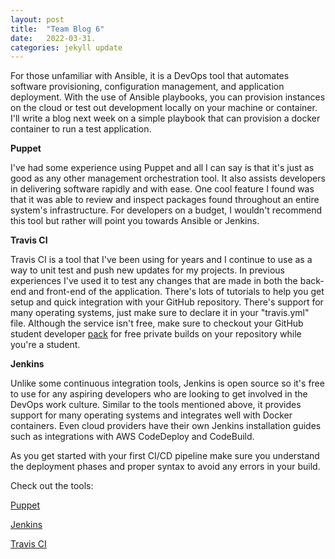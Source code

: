 ```yaml
---
layout: post
title:  "Team Blog 6"
date:   2022-03-31.
categories: jekyll update
---
```


For those unfamiliar with Ansible, it is a DevOps tool that automates software provisioning, configuration management, and application deployment. With the use of Ansible playbooks, you can provision instances on the cloud or test out development locally on your machine or container. I'll write a blog next week on a simple playbook that can provision a docker container to run a test application. 

**Puppet** 

I've had some experience using Puppet and all I can say is that it's just as good as any other management orchestration tool. It also assists developers in delivering software rapidly and with ease. One cool feature I found was that it was able to review and inspect packages found throughout an entire system's infrastructure. For developers on a budget, I wouldn't recommend this tool but rather will point you towards Ansible or Jenkins.

**Travis CI** 

Travis CI is a tool that I've been using for years and I continue to use as a way to unit test and push new updates for my projects. In previous experiences I've used it to test any changes that are made in both the back-end and front-end of the application. There's lots of tutorials to help you get setup and quick integration with your GitHub repository. There's support for many operating systems, just make sure to declare it in your "travis.yml" file. Although the service isn't free, make sure to checkout your GitHub student developer [pack][p-a] for free private builds on your repository while you're a student.

**Jenkins** 

Unlike some continuous integration tools, Jenkins is open source so it's free to use for any aspiring developers who are looking to get involved in the DevOps work culture. Similar to the tools mentioned above, it provides support for many operating systems and integrates well with Docker containers. Even cloud providers have their own Jenkins installation guides such as integrations with AWS CodeDeploy and CodeBuild. 

As you get started with your first CI/CD pipeline make sure you understand the deployment phases and proper syntax to avoid any errors in your build.

Check out the tools: 

[Puppet][p-u]

[Jenkins][j-e]

[Travis CI][t-ci]


[j-e]: https://www.jenkins.io/download/
[p-u]: https://puppet.com/products/puppet-enterprise/
[t-ci]: https://docs.travis-ci.com/user/for-beginners/
[p-a]: https://education.github.com/pack/offers

